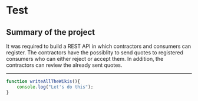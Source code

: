 # Test

## Summary of the project
 
It was required to build a REST API in which contractors and consumers can register. 
The contractors have the possiblity to send quotes to registered consumers who can either
reject or accept them. In addition, the contractors can review the already sent quotes.

___
```javascript
function writeAllTheWikis(){
    console.log("Let's do this");
}
```